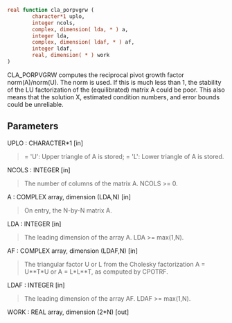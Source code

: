 ```fortran
real function cla_porpvgrw (
        character*1 uplo,
        integer ncols,
        complex, dimension( lda, * ) a,
        integer lda,
        complex, dimension( ldaf, * ) af,
        integer ldaf,
        real, dimension( * ) work
)
```

CLA_PORPVGRW computes the reciprocal pivot growth factor
norm(A)/norm(U). The  norm is used. If this is
much less than 1, the stability of the LU factorization of the
(equilibrated) matrix A could be poor. This also means that the
solution X, estimated condition numbers, and error bounds could be
unreliable.

## Parameters
UPLO : CHARACTER\*1 [in]
> = 'U':  Upper triangle of A is stored;
> = 'L':  Lower triangle of A is stored.

NCOLS : INTEGER [in]
> The number of columns of the matrix A. NCOLS >= 0.

A : COMPLEX array, dimension (LDA,N) [in]
> On entry, the N-by-N matrix A.

LDA : INTEGER [in]
> The leading dimension of the array A.  LDA >= max(1,N).

AF : COMPLEX array, dimension (LDAF,N) [in]
> The triangular factor U or L from the Cholesky factorization
> A = U\*\*T\*U or A = L\*L\*\*T, as computed by CPOTRF.

LDAF : INTEGER [in]
> The leading dimension of the array AF.  LDAF >= max(1,N).

WORK : REAL array, dimension (2\*N) [out]
